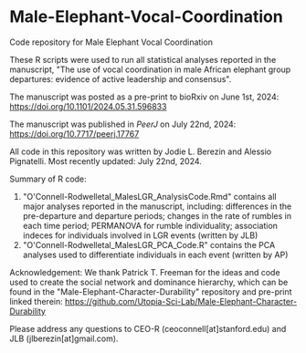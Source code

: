 # Male-Elephant-Vocal-Coordination
Code repository for Male Elephant Vocal Coordination

These R scripts were used to run all statistical analyses reported in the manuscript, "The use of vocal coordination in male African elephant group departures: evidence of active leadership and consensus".

The manuscript was posted as a pre-print to bioRxiv on June 1st, 2024: https://doi.org/10.1101/2024.05.31.596833

The manuscript was published in _PeerJ_ on July 22nd, 2024: https://doi.org/10.7717/peerj.17767

All code in this repository was written by Jodie L. Berezin and Alessio Pignatelli.
Most recently updated: July 22nd, 2024.

Summary of R code:
1) "O'Connell-Rodwelletal_MalesLGR_AnalysisCode.Rmd" contains all major analyses reported in the manuscript, including: differences in the pre-departure and departure periods; changes in the rate of rumbles in each time period; PERMANOVA for rumble individuality; association indeces for individuals involved in LGR events (written by JLB)
2) "O'Connell-Rodwelletal_MalesLGR_PCA_Code.R" contains the PCA analyses used to differentiate individuals in each event (written by AP)

Acknowledgement: We thank Patrick T. Freeman for the ideas and code used to create the social network and dominance hierarchy, which can be found in the "Male-Elephant-Character-Durability" repository and pre-print linked therein: https://github.com/Utopia-Sci-Lab/Male-Elephant-Character-Durability

Please address any questions to CEO-R (ceoconnell[at]stanford.edu) and JLB (jlberezin[at]gmail.com).

